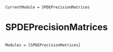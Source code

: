 ```@meta
CurrentModule = SPDEPrecisionMatrices
```

# SPDEPrecisionMatrices

```@index
```

```@autodocs
Modules = [SPDEPrecisionMatrices]
```
